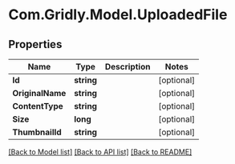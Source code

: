 
# Com.Gridly.Model.UploadedFile

## Properties

Name | Type | Description | Notes
------------ | ------------- | ------------- | -------------
**Id** | **string** |  | [optional] 
**OriginalName** | **string** |  | [optional] 
**ContentType** | **string** |  | [optional] 
**Size** | **long** |  | [optional] 
**ThumbnailId** | **string** |  | [optional] 

[[Back to Model list]](../README.md#documentation-for-models)
[[Back to API list]](../README.md#documentation-for-api-endpoints)
[[Back to README]](../README.md)

